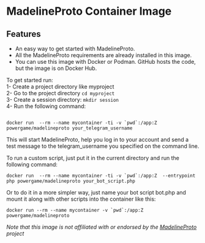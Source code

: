 # MadelineProto Container Image

## Features 
- An easy way to get started with MadelineProto.
- All the MadelineProto requirements are already installed in this image.
-  You can use this image with Docker or Podman. GitHub hosts the code, but the image is on Docker Hub.   

To get started run:  
1- Create a project directory like myproject  
2- Go to the project directory `cd myproject`   
3- Create a session directory: `mkdir session`  
4- Run the following command:   
```

docker run  --rm --name mycontainer -ti -v `pwd`:/app:Z  powergame/madelineproto your_telegram_username

```  

This will start MadelineProto, help you log in to your account and send a test message to the telegram_username you specified on the command line.  


To run a custom script, just put it in the current directory and run the following command:   



```
docker run  --rm --name mycontainer -ti -v `pwd`:/app:Z  --entrypoint php powergame/madelineproto your_bot_script.php
```

Or to do it in a more simpler way, just name your bot script bot.php and mount it along with other scripts into the container like this:   

```
docker run --rm --name mycontainer -v `pwd`:/app:Z powergame/madelineproto
```


*Note that this image is not affiliated with or endorsed by the [MadelineProto](https://github.com/danog/MadelineProto) project*
